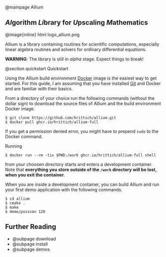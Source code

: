 @mainpage Allium

<h2><em>Al</em>gorithm <em>Li</em>brary for <em>U</em>pscaling <em>M</em>athematics</h2>

@image{inline} html logo_allium.png

Allium is a library containing routines for scientific computations,
especially linear algebra routines and solvers for ordinary differential
equations.

**WARNING**: The library is still in *alpha* stage. Expect things to break!

@section quickstart Quickstart

Using the Allium build environment [Docker] image is the easiest way to get
started. For this guide, I am assuming that you have installed [Git] and
Docker and are familiar with their basics.

From a directory of your choice run the following commands (without the dollar
sign) to download the source files of Allium and the build environment Docker
image.

    $ git clone https://github.com/hrittich/allium.git
    $ docker pull ghcr.io/hrittich/allium-full

If you get a permission denied error, you might have to prepend `sudo` to the
Docker command.

Running

    $ docker run --rm -tiv $PWD:/work ghcr.io/hrittich/allium-full shell

from your choosen directory starts and enters a development container.
Note that **everything you store outside of the `/work` directory will be
lost, when you exit the container**.

When you are inside a development container, you can build Allium and run
your first demo application with the following commands.

    $ cd allium
    $ cmake .
    $ make
    $ demo/poisson 128

[Docker]: https://www.docker.com/
[Git]: https://git-scm.com/

## Further Reading

- @subpage download
- @subpage install
- @subpage demos
